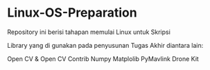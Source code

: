 # Linux-OS-Preparation
Repository ini berisi tahapan memulai Linux untuk Skripsi

Library yang di gunakan pada penyusunan Tugas Akhir diantara lain:

Open CV & Open CV Contrib
Numpy
Matplolib
PyMavlink
Drone Kit

